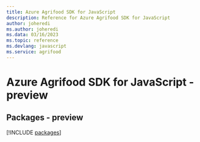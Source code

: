 ```yaml
---
title: Azure Agrifood SDK for JavaScript
description: Reference for Azure Agrifood SDK for JavaScript
author: joheredi
ms.author: joheredi
ms.data: 03/16/2023
ms.topic: reference
ms.devlang: javascript
ms.service: agrifood
---
```

# Azure Agrifood SDK for JavaScript - preview
## Packages - preview
[!INCLUDE [packages](agrifood-index.md)]